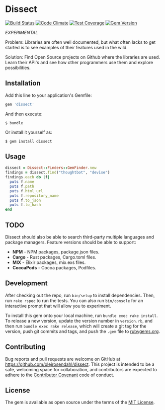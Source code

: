 [travis]: https://travis-ci.org/olejrosendahl/dissect
[codeclimate]: https://codeclimate.com/github/olejrosendahl/dissect
[coveralls]: https://coveralls.io/r/olejrosendahl/dissect
[rubygems]: https://rubygems.org/gems/dissect

# Dissect

[![Build Status](https://travis-ci.org/olejrosendahl/dissect.svg?branch=master)][travis]
[![Code Climate](https://codeclimate.com/github/olejrosendahl/dissect/badges/gpa.svg)][codeclimate]
[![Test Coverage](http://img.shields.io/coveralls/olejrosendahl/dissect/master.svg)][coveralls]
[![Gem Version](http://img.shields.io/gem/v/dissect.svg)][rubygems]

*EXPERIMENTAL*

Problem: Libraries are often well documented, but what often lacks to
get started is to see examples of their features used in the wild.

Solution: Find Open Source projects on Github where the libraries are
used. Learn their API's and see how other programmers use them and
explore possibilities.

## Installation

Add this line to your application's Gemfile:

```ruby
gem 'dissect'
```

And then execute:

    $ bundle

Or install it yourself as:

    $ gem install dissect

## Usage

```ruby
dissect = Dissect::Finders::GemFinder.new
findings = dissect.find("thoughtbot", "devise")
findings.each do |f|
  puts f.name
  puts f.path
  puts f.html_url
  puts f.repository_name
  puts f.to_json
  puts f.to_hash
end
```

## TODO

Dissect should also be able to search third-party multiple languages and
package managers. Feature versions should be able to support:

* __NPM__ - NPM packages, package.json files.
* __Cargo__ - Rust packages, Cargo.toml files.
* __MIX__ - Elixir packages, mix.exs files.
* __CocoaPods__ - Cocoa packages, Podfiles.

## Development
 
After checking out the repo, run `bin/setup` to install dependencies. Then, run `rake rspec` to run the tests. You can also run `bin/console` for an interactive prompt that will allow you to experiment.

To install this gem onto your local machine, run `bundle exec rake install`. To release a new version, update the version number in `version.rb`, and then run `bundle exec rake release`, which will create a git tag for the version, push git commits and tags, and push the `.gem` file to [rubygems.org](https://rubygems.org).

## Contributing

Bug reports and pull requests are welcome on GitHub at https://github.com/olejrosendahl/dissect. This project is intended to be a safe, welcoming space for collaboration, and contributors are expected to adhere to the [Contributor Covenant](contributor-covenant.org) code of conduct.


## License

The gem is available as open source under the terms of the [MIT License](http://opensource.org/licenses/MIT).

